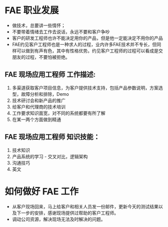 # FAE 职业发展

* 做技术，总要讲一些情怀；
* 不要带着情绪去工作去说话，永远不要和客户争吵
* 客户的研发工程师也许不能决定用你的产品，但是他一定能决定不用你的产品
* FAE约见客户工程师也是一种求人的过程，业内许多FAE技术并不专长，但同样可以做到有声有色，其中有性格优势。约见客户工程师的过程可以看成是交朋友的过程，不要怕被拒绝。

## FAE 现场应用工程师 工作描述:
1. 多渠道获取客户项目信息，为客户提供技术支持，包括产品参数说明，方案选型，故障分析和排除，Demo
2. 技术研讨会和新产品的推广
3. 给客户和代理商的技术培训
4. 工作要求知识面宽，对不同的系统都要有所了解
5. 在某一两个方面做到精通

## FAE 现场应用工程师 知识技能：
1. 技术知识
2. 产品系统的学习 - 交叉对比，逻辑架构
3. 沟通技巧
4. 英文


# 如何做好 FAE 工作
* 从客户现场回来，马上给客户和相关人员发一份邮件，更新今天的测试结果以及下一步的安排，感谢现场提供过帮助的客户工程师。
* 调动公司资源，解决现场无法及时解决的问题。


